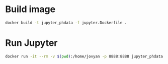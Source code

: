 # Build image

```bash
docker build -t jupyter_phdata -f jupyter.Dockerfile .
```

# Run Jupyter

```bash
docker run -it --rm -v $(pwd):/home/jovyan -p 8888:8888 jupyter_phdata
```